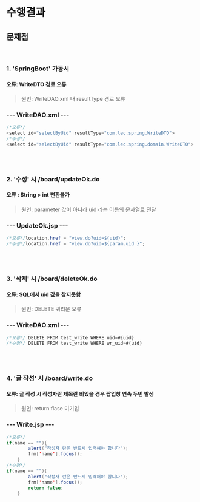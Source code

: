 # 수행결과

## 문제점
<br>

### 1. 'SpringBoot' 가동시
#### 오류: WriteDTO 경로 오류
> 원인: WriteDAO.xml 내 resultType 경로 오류

### --- WriteDAO.xml ---
```java
/*오류*/
<select id="selectByUid" resultType="com.lec.spring.WriteDTO">
/*수정*/
<select id="selectByUid" resultType="com.lec.spring.domain.WriteDTO">
```
<br><br>

### 2. '수정' 시 /board/updateOk.do 
#### 오류 : String > int 변환불가
>원인: parameter 값이 아니라 uid 라는 이름의 문자열로 전달

### --- UpdateOk.jsp ---
```java
/*오류*/location.href = "view.do?uid=${uid}"; 
/*수정*/location.href = "view.do?uid=${param.uid }";
```
<br><br>


### 3. '삭제' 시 /board/deleteOk.do 
#### 오류: SQL에서 uid 값을 찾지못함
>원인: DELETE 쿼리문 오류

### --- WriteDAO.xml ---
```java
/*오류*/ DELETE FROM test_write WHERE uid=#{uid}
/*수정*/ DELETE FROM test_write WHERE wr_uid=#{uid}
```
<br><br>

### 4. '글 작성' 시 /board/write.do
#### 오류: 글 작성 시 작성자란 제목란 비었을 경우 팝업창 연속 두번 발생
>원인: return flase 미기입

### --- Write.jsp ---
```java
/*오류*/
if(name == ""){
		alert("작성자 란은 반드시 입력해야 합니다");
		frm['name'].focus();
	}
/*수정*/
if(name == ""){
		alert("작성자 란은 반드시 입력해야 합니다");
		frm['name'].focus();
		return false;
	}

```



